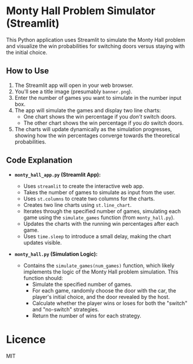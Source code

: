 # Monty Hall Problem Simulator (Streamlit)

This Python application uses Streamlit to simulate the Monty Hall problem and visualize the win probabilities for switching doors versus staying with the initial choice.



## How to Use

1.  The Streamlit app will open in your web browser.
2.  You'll see a title image (presumably `banner.png`).
3.  Enter the number of games you want to simulate in the number input box.
4.  The app will simulate the games and display two line charts:
    *   One chart shows the win percentage if you *don't* switch doors.
    *   The other chart shows the win percentage if you *do* switch doors.
5.  The charts will update dynamically as the simulation progresses, showing how the win percentages converge towards the theoretical probabilities.

## Code Explanation

*   **`monty_hall_app.py` (Streamlit App):**
    *   Uses `streamlit` to create the interactive web app.
    *   Takes the number of games to simulate as input from the user.
    *   Uses `st.columns` to create two columns for the charts.
    *   Creates two line charts using `st.line_chart`.
    *   Iterates through the specified number of games, simulating each game using the `simulate_games` function (from `monty_hall.py`).
    *   Updates the charts with the running win percentages after each game.
    *   Uses `time.sleep` to introduce a small delay, making the chart updates visible.

*   **`monty_hall.py` (Simulation Logic):**
    *   Contains the `simulate_games(num_games)` function, which likely implements the logic of the Monty Hall problem simulation.  This function should:
        *   Simulate the specified number of games.
        *   For each game, randomly choose the door with the car, the player's initial choice, and the door revealed by the host.
        *   Calculate whether the player wins or loses for both the "switch" and "no-switch" strategies.
        *   Return the number of wins for each strategy.

# Licence

MIT
